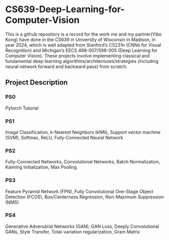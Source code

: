 # CS639-Deep-Learning-for-Computer-Vision
This is a github repository is a record for the work me and my partner(Yibo Kong) have done in the CS639 in University of Wisconsin in Madison, in year 2024, which is well adapted from Stanford’s CS231n (CNNs for Visual Recognition) and Michigan’s EECS 498-007/598-005 (Deep Learning for Computer Vision). These projects involve implementing classical and fundamental deep learning algorithms/architectures/strategies (including neural network forward and backward pass) from scratch.

## Project Description

### PS0
Pytorch Tutorial

### PS1
Image Classification, k-Nearest Neighbors (kNN), Support vector machine (SVM), Softmax, ReLU, Fully-Connected Neural Network

### PS2
Fully-Connected Networks, Convolutional Networks, Batch Normalization, Kaiming Initialization, Max Pooling

### PS3
Feature Pyramid Network (FPN), Fully Convolutional One-Stage Object Detection (FCOS), Box/Centerness Regression, Non-Maximum Suppression (NMS)


### PS4
Generative Adversarial Networks (GAN), GAN Loss, Deeply Convolutional GANs, Style Transfer, Total-variation regularization, Gram Matrix
